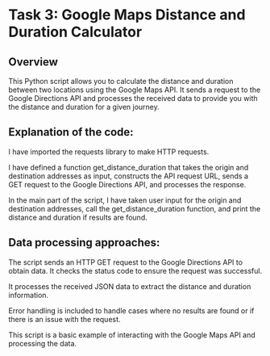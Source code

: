 # Task 3: Google Maps Distance and Duration Calculator


## Overview
This Python script allows you to calculate the distance and duration between two locations using the Google Maps API. 
It sends a request to the Google Directions API and processes the received data to provide you with the distance and duration for a given journey.


## Explanation of the code:

I have imported the requests library to make HTTP requests.


I have defined a function get_distance_duration that takes the origin and destination addresses as input, constructs the API request URL, 
sends a GET request to the Google Directions API, and processes the response.

In the main part of the script, I have taken user input for the origin and destination addresses, call the get_distance_duration function, 
and print the distance and duration if results are found.

## Data processing approaches:

The script sends an HTTP GET request to the Google Directions API to obtain data. It checks the status code to ensure the request was successful.

It processes the received JSON data to extract the distance and duration information.

Error handling is included to handle cases where no results are found or if there is an issue with the request.

This script is a basic example of interacting with the Google Maps API and processing the data. 
